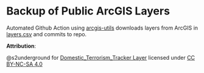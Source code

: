 # Backup of Public ArcGIS Layers

Automated Github Action using [arcgis-utils](https://github.com/Sudo-Ivan/arcgis-utils) downloads layers from ArcGIS in [layers.csv](layers.csv) and commits to repo. 

**Attribution**: 

@s2underground for [Domestic_Terrorism_Tracker Layer](https://services.arcgis.com/OeCRCKr7XFYQNdyJ/ArcGIS/rest/services/Domestic_Terrorism_Tracker/FeatureServer/1) licensed under [CC BY-NC-SA 4.0](https://creativecommons.org/licenses/by-nc-sa/4.0/?ref=chooser-v1)

